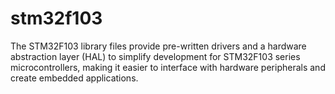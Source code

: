 # stm32f103
The STM32F103 library files provide pre-written drivers and a hardware abstraction layer (HAL) to simplify development for STM32F103 series microcontrollers, making it easier to interface with hardware peripherals and create embedded applications.
